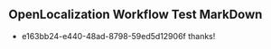 ## OpenLocalization Workflow Test MarkDown
* e163bb24-e440-48ad-8798-59ed5d12906f thanks!

<!--HONumber=Aug16_HO3-->



